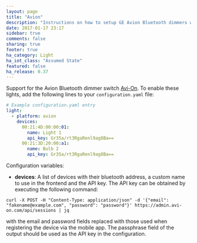 ```yaml
---
layout: page
title: "Avion"
description: "Instructions on how to setup GE Avion Bluetooth dimmers within Home Assistant."
date: 2017-01-17 23:17
sidebar: true
comments: false
sharing: true
footer: true
ha_category: Light
ha_iot_class: "Assumed State"
featured: false
ha_release: 0.37
---
```


Support for the Avion Bluetooth dimmer switch [Avi-On](http://avi-on.com/). To enable these lights, add the following lines to your `configuration.yaml` file:

```yaml
# Example configuration.yaml entry
light:
  - platform: avion
    devices:
      00:21:4D:00:00:01:
        name: Light 1
        api_key: Gr35a/rt3RgaRenl9ag8Ba==
      00:21:3D:20:00:a1:
        name: Bulb 2
        api_key: Gr35a/rt3RgaRenl9ag8Ba==
```

Configuration variables:

- **devices**: A list of devices with their bluetooth address, a custom name to use in the frontend and the API key. The API key can be obtained by executing the following command:

```
curl -X POST -H "Content-Type: application/json" -d '{"email": "fakename@example.com", "password": "password"}' https://admin.avi-on.com/api/sessions | jq
```

with the email and password fields replaced with those used when registering the device via the mobile app. The passphrase field of the output should be used as the API key in the configuration.
